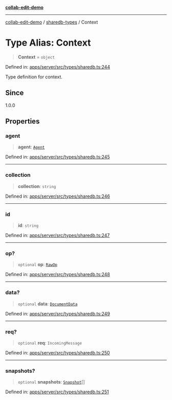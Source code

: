 [**collab-edit-demo**](../../README.md)

***

[collab-edit-demo](../../README.md) / [sharedb-types](../README.md) / Context

# Type Alias: Context

> **Context** = `object`

Defined in: [apps/server/src/types/sharedb.ts:244](https://github.com/austyle-io/pub-sub-demo/blob/00b2f1e9b947d5e964db5c3be9502513c4374263/apps/server/src/types/sharedb.ts#L244)

Type definition for context.

## Since

1.0.0

## Properties

### agent

> **agent**: [`Agent`](Agent.md)

Defined in: [apps/server/src/types/sharedb.ts:245](https://github.com/austyle-io/pub-sub-demo/blob/00b2f1e9b947d5e964db5c3be9502513c4374263/apps/server/src/types/sharedb.ts#L245)

***

### collection

> **collection**: `string`

Defined in: [apps/server/src/types/sharedb.ts:246](https://github.com/austyle-io/pub-sub-demo/blob/00b2f1e9b947d5e964db5c3be9502513c4374263/apps/server/src/types/sharedb.ts#L246)

***

### id

> **id**: `string`

Defined in: [apps/server/src/types/sharedb.ts:247](https://github.com/austyle-io/pub-sub-demo/blob/00b2f1e9b947d5e964db5c3be9502513c4374263/apps/server/src/types/sharedb.ts#L247)

***

### op?

> `optional` **op**: [`RawOp`](RawOp.md)

Defined in: [apps/server/src/types/sharedb.ts:248](https://github.com/austyle-io/pub-sub-demo/blob/00b2f1e9b947d5e964db5c3be9502513c4374263/apps/server/src/types/sharedb.ts#L248)

***

### data?

> `optional` **data**: [`DocumentData`](DocumentData.md)

Defined in: [apps/server/src/types/sharedb.ts:249](https://github.com/austyle-io/pub-sub-demo/blob/00b2f1e9b947d5e964db5c3be9502513c4374263/apps/server/src/types/sharedb.ts#L249)

***

### req?

> `optional` **req**: `IncomingMessage`

Defined in: [apps/server/src/types/sharedb.ts:250](https://github.com/austyle-io/pub-sub-demo/blob/00b2f1e9b947d5e964db5c3be9502513c4374263/apps/server/src/types/sharedb.ts#L250)

***

### snapshots?

> `optional` **snapshots**: [`Snapshot`](Snapshot.md)[]

Defined in: [apps/server/src/types/sharedb.ts:251](https://github.com/austyle-io/pub-sub-demo/blob/00b2f1e9b947d5e964db5c3be9502513c4374263/apps/server/src/types/sharedb.ts#L251)
